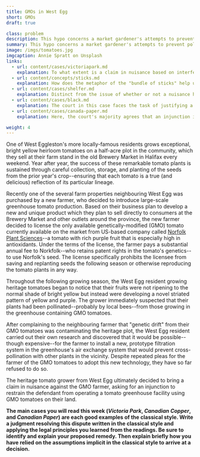 ```yaml
---
title: GMOs in West Egg
short: GMOs
draft: true

class: problem
description: This hypo concerns a market gardener's attempts to prevent pollination of their crops from GMO varieties grown by a neighbouring farmer. 
summary: This hypo concerns a market gardener's attempts to prevent pollination of their crops from GMO varieties grown by a neighbouring farmer. 
image: /imgs/tomatoes.jpg
imgcaption: Annie Spratt on Unsplash
links:
  - url: content/cases/victoriapark.md
    explanation: To what extent is a claim in nuisance based on interference by genetic drift a novel claim, analogous to the one in the Victoria Park case? How might such a novel claim be addressed by a court taking Victoria Park as precedent?
  - url: content/concepts/sticks.md
    explanation: How does the metaphor of the "bundle of sticks" help us to understand the focus this week on a property holder's "right to exclude"? 
  - url: content/cases/shelfer.md
    explanation: Distinct from the issue of whether or not a nuisance has been caused by the defendant is the issue of remedy. What choices of remedy for a claim in nuisance are available and how does the Shelfer court purport to address this choice?
  - url: content/cases/black.md
    explanation: The court in this case faces the task of justifying a remedy in damages for a nuisance claim related to environmental harms. What are those justifications and how do they different from other cases you read this week?
  - url: content/cases/canada-paper.md
    explanation: Here, the court's majority agrees that an injunction is the appropriate remedy for a claim in nuisance for environmental harms. Why? What distinguishes this case from others on the same issue you read this week?

weight: 4
---
```


One of West Eggleston's more locally-famous residents grows exceptional, bright yellow heirloom tomatoes on a half-acre plot in the community, which they sell at their farm stand in the old Brewery Market in Halifax every weekend. Year after year, the success of these remarkable tomato plants is sustained through careful collection, storage, and planting of the seeds from the prior year's crop--ensuring that each tomato is a true (and delicious) reflection of its particular lineage. 

Recently one of the several farm properties neighbouring West Egg was purchased by a new farmer, who decided to introduce large-scale greenhouse tomato production. Based on their business plan to develop a new and unique product which they plan to sell directly to consumers at the Brewery Market and other outlets around the province, the new farmer decided to license the only available genetically-modified (GMO) tomato currently available on the market from US-based company called [Norfolk Plant Sciences](https://www.seedworld.com/europe/2023/01/13/the-future-of-the-purple-gm-tomato-lies-with-consumers/)--a tomato with rich purple fruit that is especially high in antioxidants. Under the terms of the license, the farmer pays a substantial annual fee to Norkfolk--who retains patent rights in the tomato's genetics--to use Norfolk's seed. The license specifically prohibits the licensee from saving and replanting seeds the following season or otherwise reproducing the tomato plants in any way.

Throughout the following growing season, the West Egg resident growing heritage tomatoes began to notice that their fruits were not ripening to the normal shade of bright yellow but instead were developing a novel striated pattern of yellow and purple. The grower immediately suspected that their plants had been pollinated--probably by local bees--from those growing in the greenhouse containing GMO tomatoes.

After complaining to the neighbouring farmer that "genetic drift" from their GMO tomatoes was contaminating the heritage plot, the West Egg resident carried out their own research and discovered that it would be possible--though expensive--for the farmer to install a new, prototype filtration system in the greenhouse's air exchange system that would prevent cross-pollination with other plants in the vicinity. Despite repeated pleas for the farmer of the GMO tomatoes to adopt this new technology, they have so far refused to do so.

The heritage tomato grower from West Egg ultimately decided to bring a claim in nuisance against the GMO farmer, asking for an injunction to restrain the defendant from operating a tomato greenhouse facility using GMO tomatoes on their land. 

**The main cases you will read this week (*Victoria Park*, *Canadian Copper*, and *Canadian Paper*) are each good examples of the classical style. Write a judgment resolving this dispute written in the classical style and applying the legal principles you learned from the readings. Be sure to identify and explain your proposed remedy. Then explain briefly how you have relied on the assumptions implicit in the classical style to arrive at a decision.**